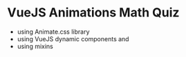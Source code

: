 # VueJS Animations Math Quiz

- using Animate.css library
- using VueJS dynamic components and <transition>
- using mixins
